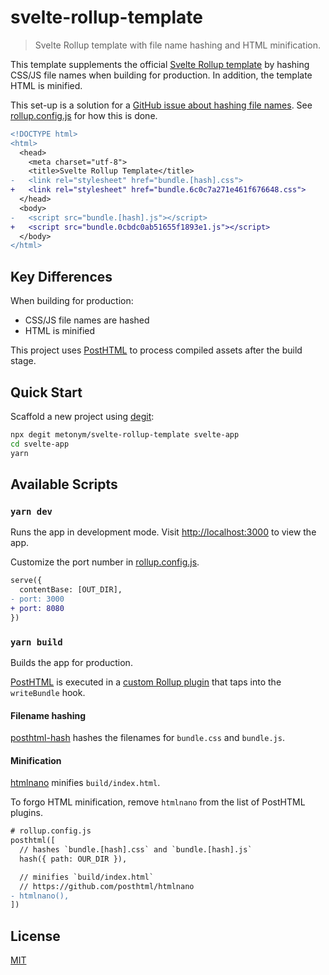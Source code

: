 # svelte-rollup-template

> Svelte Rollup template with file name hashing and HTML minification.

This template supplements the official [Svelte Rollup template](https://github.com/sveltejs/template) by hashing CSS/JS file names when building for production. In addition, the template HTML is minified.

This set-up is a solution for a [GitHub issue about hashing file names](https://github.com/sveltejs/template/issues/39). See [rollup.config.js](rollup.config.js) for how this is done.

```diff
<!DOCTYPE html>
<html>
  <head>
    <meta charset="utf-8">
    <title>Svelte Rollup Template</title>
-   <link rel="stylesheet" href="bundle.[hash].css">
+   <link rel="stylesheet" href="bundle.6c0c7a271e461f676648.css">
  </head>
  <body>
-   <script src="bundle.[hash].js"></script>
+   <script src="bundle.0cbdc0ab51655f1893e1.js"></script>
  </body>
</html>
```

## Key Differences

When building for production:

- CSS/JS file names are hashed
- HTML is minified

This project uses [PostHTML](https://github.com/posthtml/posthtml) to process compiled assets after the build stage.

## Quick Start

Scaffold a new project using [degit](https://github.com/Rich-Harris/degit):

```bash
npx degit metonym/svelte-rollup-template svelte-app
cd svelte-app
yarn
```

## Available Scripts

### `yarn dev`

Runs the app in development mode. Visit [http://localhost:3000](http://localhost:3000) to view the app.

Customize the port number in [rollup.config.js](rollup.config.js#L60).

```diff
serve({
  contentBase: [OUT_DIR],
- port: 3000
+ port: 8080
})
```

### `yarn build`

Builds the app for production.

[PostHTML](https://github.com/posthtml/posthtml) is executed in a [custom Rollup plugin](rollup.config.js#L17) that taps into the `writeBundle` hook.

#### Filename hashing

[posthtml-hash](https://github.com/posthtml/posthtml-hash) hashes the filenames for `bundle.css` and `bundle.js`.

#### Minification

[htmlnano](https://github.com/posthtml/htmlnano) minifies `build/index.html`.

To forgo HTML minification, remove `htmlnano` from the list of PostHTML plugins.

```diff
# rollup.config.js
posthtml([
  // hashes `bundle.[hash].css` and `bundle.[hash].js`
  hash({ path: OUR_DIR }),

  // minifies `build/index.html`
  // https://github.com/posthtml/htmlnano
- htmlnano(),
])
```

## License

[MIT](LICENSE)
